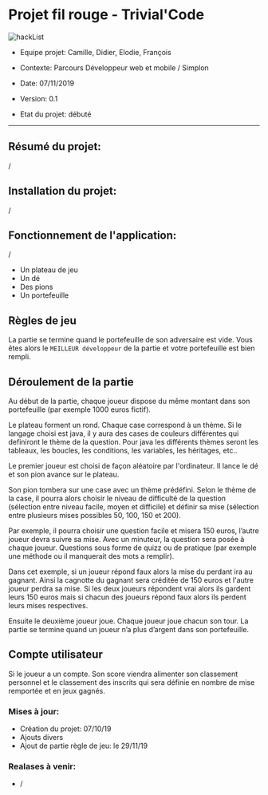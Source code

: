 # Projet fil rouge - Trivial'Code


![hackList](https://www.wesco.fr/media/catalog/product/cache/19/image/1800x/040ec09b1e35df139433887a97daa66f/5/4/54653_P_54653_P@P2@XL.jpg)



* Equipe projet: Camille, Didier, Elodie, François 	
* Contexte: Parcours Développeur web et mobile / Simplon  	
* Date: 07/11/2019

* Version: 0.1 
* Etat du projet: débuté


-----------------


## Résumé du projet:


/


## Installation du projet:

/

## Fonctionnement de l'application:


/

* Un plateau de jeu
* Un dé
* Des pions
* Un portefeuille 

## Règles de jeu

La partie se termine quand le portefeuille de son adversaire est vide. Vous êtes alors le ``MEILLEUR développeur`` de la partie et votre portefeuille est bien rempli.

## Déroulement de la partie

Au début de la partie, chaque joueur dispose du même montant dans son portefeuille (par exemple 1000 euros fictif). 

Le plateau forment un rond. Chaque case correspond à un thème. Si le langage choisi est java, il y aura des cases de couleurs différentes qui definiront le thème de la question. Pour java les différents thèmes seront les tableaux, les boucles, les conditions, les variables, les héritages, etc..  

Le premier joueur est choisi de façon aléatoire par l'ordinateur. Il lance le dé et son pion avance sur le plateau.

Son pion tombera sur une case avec un thème prédéfini. Selon le thème de la case, il pourra alors choisir le niveau de difficulté de la question (sélection entre niveau facile, moyen et difficile) et définir sa mise (sélection entre plusieurs mises possibles 50, 100, 150 et 200).

Par exemple, il pourra choisir une question facile et misera 150 euros, l’autre joueur devra suivre sa mise. Avec un minuteur, la question sera posée à chaque joueur. Questions sous forme de quizz ou de pratique (par exemple une méthode ou il manquerait des mots a remplir).

Dans cet exemple, si un joueur répond faux alors la mise du perdant ira au gagnant. Ainsi la cagnotte du gagnant sera créditée de 150 euros et l'autre joueur perdra sa mise. Si les deux joueurs répondent vrai alors ils gardent leurs 150 euros mais si chacun des joueurs répond faux alors ils perdent leurs mises respectives.

Ensuite le deuxième joueur joue. Chaque joueur joue chacun son tour. La partie se termine quand un joueur n’a plus d’argent dans son portefeuille.

## Compte utilisateur
Si le joueur a un compte. Son score viendra alimenter son classement personnel et le classement des inscrits qui sera définie en nombre de mise remportée et en jeux gagnés.


### Mises à jour:

- Création du projet: 07/10/19
- Ajouts divers
- Ajout de partie règle de jeu: le 29/11/19


### Realases à venir:

- /